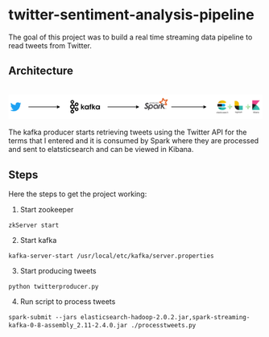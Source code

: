 # twitter-sentiment-analysis-pipeline
The goal of this project was to build a real time streaming data pipeline to read tweets from Twitter.


## Architecture

   </br><img src="architecture.png" width="800" height=auto />

The kafka producer starts retrieving tweets using the Twitter API for the terms that I entered and it is consumed by Spark where they are processed and sent to elatsticsearch and can be viewed in Kibana.

## Steps 

Here the steps to get the project working:

1. Start zookeeper
```
zkServer start
```
2. Start kafka
```
kafka-server-start /usr/local/etc/kafka/server.properties
```
3. Start producing tweets
```
python twitterproducer.py
```
4. Run script to process tweets
```
spark-submit --jars elasticsearch-hadoop-2.0.2.jar,spark-streaming-kafka-0-8-assembly_2.11-2.4.0.jar ./processtweets.py
```
 
